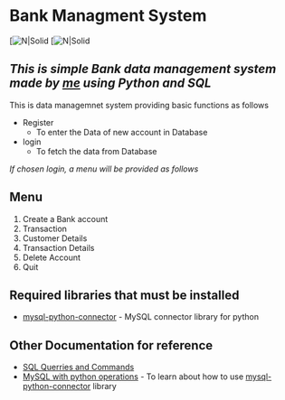 # Bank Managment System
[![N|Solid](https://img.shields.io/badge/MySQL-005C84?style=for-the-badge&logo=mysql&logoColor=white)  [![N|Solid](https://img.shields.io/badge/Python-FFD43B?style=for-the-badge&logo=python&logoColor=darkgreen)

## _This is simple Bank data management system made by [me](https://github.com/DarshanSapariya) using Python and SQL_

This is data managemnet system providing basic functions as follows

- Register 
  - To enter the Data of new account in Database
- login
  - To fetch the data from Database
 
 _If chosen login, a menu will be provided as follows_
 
 ## Menu 
 1. Create a Bank account
 2. Transaction
 3. Customer Details
 4. Transaction Details
 5. Delete Account
 6. Quit

## Required libraries that must be installed
- [mysql-python-connector](https://dev.mysql.com/doc/dev/connector-python/8.0/installation.html) - MySQL connector library for python


## Other Documentation for reference

- [SQL Querries and Commands](https://www.w3schools.com/sql/)
- [MySQL with python operations](https://dev.mysql.com/doc/dev/connector-python/8.0/tutorials.html) - To learn about how to use [mysql-python-connector](https://dev.mysql.com/doc/dev/connector-python/8.0/installation.html) library
